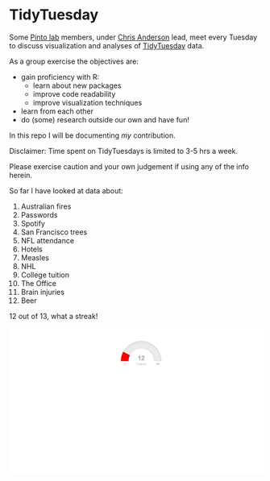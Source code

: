 TidyTuesday
================

Some [Pinto lab](https://www.pintolab.com/) members, under [Chris Anderson](https://github.com/chrisLanderson) lead, meet every Tuesday to discuss visualization and analyses of [TidyTuesday](https://github.com/rfordatascience/tidytuesday) data.

As a group exercise the objectives are:

-   gain proficiency with R:
    -   learn about new packages
    -   improve code readability
    -   improve visualization techniques
-   learn from each other
-   do (some) research outside our own and have fun!

In this repo I will be documenting *my* contribution.

Disclaimer: Time spent on TidyTuesdays is limited to 3-5 hrs a week.

Please exercise caution and your own judgement if using any of the info herein.

So far I have looked at data about:

1.  Australian fires
2.  Passwords
3.  Spotify
4.  San Francisco trees
5.  NFL attendance
6.  Hotels
7.  Measles
8.  NHL
9.  College tuition
10. The Office
11. Brain injuries
12. Beer

12 out of 13, what a streak!

![](README_files/figure-markdown_github/unnamed-chunk-1-1.png)
